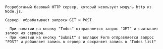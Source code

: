     Розроботаный базовый HTTP сервер, который исользует модуль http из Node.js. 

    Сервер  обрабатывает запросы GET и POST.

    - При нажатии на кнопку "Todos" отправляется запрос "GET" и считывает записи из сервера.
    - При нажатии на кнопку "Submit" в вкладке Form отправляется запрос "POST" и добавляет запись в сервер и сохраняет запись в "Todos list"
